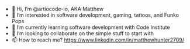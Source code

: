 - 👋 Hi, I’m @artiocode-io, AKA Matthew
- 👀 I’m interested in software development, gaming, tattoos, and Funko Pops
- 🌱 I’m currently learning software development with Code Institute
- 💞️ I’m looking to collaborate on the simple stuff to start with
- 📫 How to reach me? https://www.linkedin.com/in/matthewhunter2709/

<!---
artiocode-io/artiocode-io is a ✨ special ✨ repository because its `README.md` (this file) appears on your GitHub profile.
You can click the Preview link to take a look at your changes.
--->

